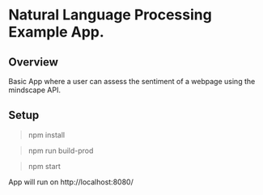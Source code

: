 # Natural Language Processing Example App. 

## Overview

Basic App where a user can assess the sentiment of a webpage using the mindscape API.

## Setup

> npm install

> npm run build-prod 

> npm start

App will run on http://localhost:8080/






